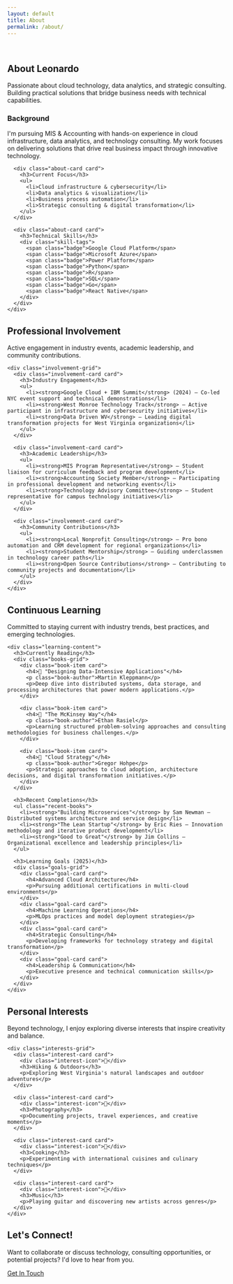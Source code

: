 ```yaml
---
layout: default
title: About
permalink: /about/
---
```

<br>
<div class="container">
  <!-- Page Header -->
  <section class="section-header animate-fade-up">
    <h1 class="section-title">About Leonardo</h1>
    <p class="section-subtitle">
      Passionate about cloud technology, data analytics, and strategic consulting. 
      Building practical solutions that bridge business needs with technical capabilities.
    </p>
  </section>

  <!-- Background & Skills -->
  <section class="about-overview animate-fade-up" style="animation-delay: 0.2s">
    <div class="about-grid">
      <div class="about-card card">
        <h3>Background</h3>
        <p>
          I'm pursuing MIS & Accounting with hands-on experience in cloud infrastructure, 
          data analytics, and technology consulting. My work focuses on delivering 
          solutions that drive real business impact through innovative technology.
        </p>
      </div>
      
      <div class="about-card card">
        <h3>Current Focus</h3>
        <ul>
          <li>Cloud infrastructure & cybersecurity</li>
          <li>Data analytics & visualization</li>
          <li>Business process automation</li>
          <li>Strategic consulting & digital transformation</li>
        </ul>
      </div>
      
      <div class="about-card card">
        <h3>Technical Skills</h3>
        <div class="skill-tags">
          <span class="badge">Google Cloud Platform</span>
          <span class="badge">Microsoft Azure</span>
          <span class="badge">Power Platform</span>
          <span class="badge">Python</span>
          <span class="badge">R</span>
          <span class="badge">SQL</span>
          <span class="badge">Go</span>
          <span class="badge">React Native</span>
        </div>
      </div>
    </div>
  </section>

  <!-- Professional Involvement -->
  <section class="involvement-section animate-fade-up" style="animation-delay: 0.4s">
    <div class="section-header">
      <h2 class="section-title">Professional Involvement</h2>
      <p class="section-subtitle">
        Active engagement in industry events, academic leadership, and community contributions.
      </p>
    </div>
    
    <div class="involvement-grid">
      <div class="involvement-card card">
        <h3>Industry Engagement</h3>
        <ul>
          <li><strong>Google Cloud + IBM Summit</strong> (2024) — Co-led NYC event support and technical demonstrations</li>
          <li><strong>West Monroe Technology Track</strong> — Active participant in infrastructure and cybersecurity initiatives</li>
          <li><strong>Data Driven WV</strong> — Leading digital transformation projects for West Virginia organizations</li>
        </ul>
      </div>

      <div class="involvement-card card">
        <h3>Academic Leadership</h3>
        <ul>
          <li><strong>MIS Program Representative</strong> — Student liaison for curriculum feedback and program development</li>
          <li><strong>Accounting Society Member</strong> — Participating in professional development and networking events</li>
          <li><strong>Technology Advisory Committee</strong> — Student representative for campus technology initiatives</li>
        </ul>
      </div>

      <div class="involvement-card card">
        <h3>Community Contributions</h3>
        <ul>
          <li><strong>Local Nonprofit Consulting</strong> — Pro bono automation and CRM development for regional organizations</li>
          <li><strong>Student Mentorship</strong> — Guiding underclassmen in technology career paths</li>
          <li><strong>Open Source Contributions</strong> — Contributing to community projects and documentation</li>
        </ul>
      </div>
    </div>
  </section>

  <!-- Continuous Learning -->
  <section class="learning-section animate-fade-up" style="animation-delay: 0.6s">
    <div class="section-header">
      <h2 class="section-title">Continuous Learning</h2>
      <p class="section-subtitle">
        Committed to staying current with industry trends, best practices, and emerging technologies.
      </p>
    </div>

    <div class="learning-content">
      <h3>Currently Reading</h3>
      <div class="books-grid">
        <div class="book-item card">
          <h4>📖 "Designing Data-Intensive Applications"</h4>
          <p class="book-author">Martin Kleppmann</p>
          <p>Deep dive into distributed systems, data storage, and processing architectures that power modern applications.</p>
        </div>

        <div class="book-item card">
          <h4>📖 "The McKinsey Way"</h4>
          <p class="book-author">Ethan Rasiel</p>
          <p>Learning structured problem-solving approaches and consulting methodologies for business challenges.</p>
        </div>

        <div class="book-item card">
          <h4>📖 "Cloud Strategy"</h4>
          <p class="book-author">Gregor Hohpe</p>
          <p>Strategic approaches to cloud adoption, architecture decisions, and digital transformation initiatives.</p>
        </div>
      </div>

      <h3>Recent Completions</h3>
      <ul class="recent-books">
        <li><strong>"Building Microservices"</strong> by Sam Newman — Distributed systems architecture and service design</li>
        <li><strong>"The Lean Startup"</strong> by Eric Ries — Innovation methodology and iterative product development</li>
        <li><strong>"Good to Great"</strong> by Jim Collins — Organizational excellence and leadership principles</li>
      </ul>

      <h3>Learning Goals (2025)</h3>
      <div class="goals-grid">
        <div class="goal-card card">
          <h4>Advanced Cloud Architecture</h4>
          <p>Pursuing additional certifications in multi-cloud environments</p>
        </div>
        <div class="goal-card card">
          <h4>Machine Learning Operations</h4>
          <p>MLOps practices and model deployment strategies</p>
        </div>
        <div class="goal-card card">
          <h4>Strategic Consulting</h4>
          <p>Developing frameworks for technology strategy and digital transformation</p>
        </div>
        <div class="goal-card card">
          <h4>Leadership & Communication</h4>
          <p>Executive presence and technical communication skills</p>
        </div>
      </div>
    </div>
  </section>

  <!-- Personal Interests -->
  <section class="interests-section animate-fade-up" style="animation-delay: 0.8s">
    <div class="section-header">
      <h2 class="section-title">Personal Interests</h2>
      <p class="section-subtitle">
        Beyond technology, I enjoy exploring diverse interests that inspire creativity and balance.
      </p>
    </div>

    <div class="interests-grid">
      <div class="interest-card card">
        <div class="interest-icon">🥾</div>
        <h3>Hiking & Outdoors</h3>
        <p>Exploring West Virginia's natural landscapes and outdoor adventures</p>
      </div>
      
      <div class="interest-card card">
        <div class="interest-icon">📸</div>
        <h3>Photography</h3>
        <p>Documenting projects, travel experiences, and creative moments</p>
      </div>
      
      <div class="interest-card card">
        <div class="interest-icon">🍳</div>
        <h3>Cooking</h3>
        <p>Experimenting with international cuisines and culinary techniques</p>
      </div>
      
      <div class="interest-card card">
        <div class="interest-icon">🎸</div>
        <h3>Music</h3>
        <p>Playing guitar and discovering new artists across genres</p>
      </div>
    </div>
  </section>

  <!-- Call to Action -->
  <section class="cta-section animate-fade-up" style="animation-delay: 1.0s">
    <div class="cta-content">
      <h2>Let's Connect!</h2>
      <p>Want to collaborate or discuss technology, consulting opportunities, or potential projects? I'd love to hear from you.</p>
      <a href="/contact/" class="btn btn-primary">Get In Touch</a>
    </div>
  </section>
</div>